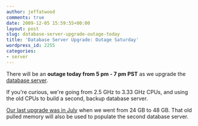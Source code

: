 ```yaml
---
author: jeffatwood
comments: true
date: 2009-12-05 15:59:55+00:00
layout: post
slug: database-server-upgrade-outage-today
title: 'Database Server Upgrade: Outage Saturday'
wordpress_id: 2255
categories:
- server
---
```



There will be an **outage today from 5 pm - 7 pm PST** as we upgrade the [database server](http://blog.stackoverflow.com/2009/01/new-stack-overflow-server-glamour-shots/).



If you're curious, we're going from 2.5 GHz to 3.33 GHz CPUs, and using the old CPUs to build a second, backup database server.



[Our last upgrade was in July](http://blog.stackoverflow.com/2009/07/database-server-upgrade-48-gb/) when we went from 24 GB to 48 GB. That old pulled memory will also be used to populate the second database server.

